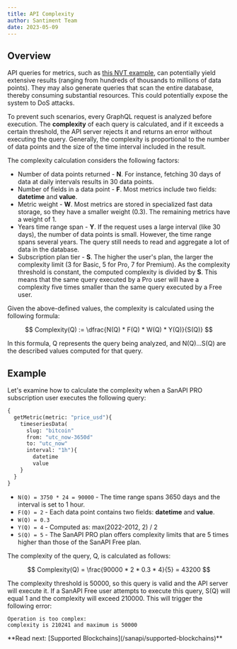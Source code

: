 ```yaml
---
title: API Complexity
author: Santiment Team
date: 2023-05-09
---
```


## Overview

API queries for metrics, such as [this NVT example](/metrics/nvt#sanapi), can
potentially yield extensive results (ranging from hundreds of thousands to
millions of data points). They may also generate queries that scan the entire
database, thereby consuming substantial resources. This could potentially
expose the system to DoS attacks. 

To prevent such scenarios, every GraphQL request is analyzed before execution.
The **complexity** of each query is calculated, and if it exceeds a certain
threshold, the API server rejects it and returns an error without executing the
query. Generally, the complexity is proportional to the number of data points
and the size of the time interval included in the result. 

The complexity calculation considers the following factors:

- Number of data points returned - **N**. For instance, fetching 30 days of
  data at daily intervals results in 30 data points. 
- Number of fields in a data point - **F**. Most metrics include two fields:
  **datetime** and **value**. 
- Metric weight - **W**. Most metrics are stored in specialized fast data
  storage, so they have a smaller weight (0.3). The remaining metrics have a
  weight of 1. 
- Years time range span - **Y**. If the request uses a large interval (like 30
  days), the number of data points is small. However, the time range spans
  several years. The query still needs to read and aggregate a lot of data in
  the database. 
- Subscription plan tier - **S**. The higher the user's plan, the larger the
  complexity limit (3 for Basic, 5 for Pro, 7 for Premium). As the complexity
  threshold is constant, the computed complexity is divided by **S**. This
  means that the same query executed by a Pro user will have a complexity five
  times smaller than the same query executed by a Free user. 

Given the above-defined values, the complexity is calculated using the
following formula: 

$$
Complexity(Q) := \dfrac{N(Q) * F(Q) * W(Q) * Y(Q)}{S(Q)}
$$

In this formula, Q represents the query being analyzed, and N(Q)...S(Q) are the described values computed for that query. 

## Example

Let's examine how to calculate the complexity when a SanAPI PRO subscription user executes the following query:

```graphql
{
  getMetric(metric: "price_usd"){
    timeseriesData(
      slug: "bitcoin"
      from: "utc_now-3650d"
      to: "utc_now" 
      interval: "1h"){
        datetime
        value
    }
  }
}
```

- `N(Q) = 3750 * 24 = 90000` - The time range spans 3650 days and the interval is set to 1 hour.
- `F(Q) = 2` - Each data point contains two fields: **datetime** and **value**.
- `W(Q) = 0.3`
- `Y(Q) = 4` - Computed as: max(2022-2012, 2) / 2
- `S(Q) = 5` - The SanAPI PRO plan offers complexity limits that are 5 times higher than those of the SanAPI Free plan.

The complexity of the query, Q, is calculated as follows:

$$
Complexity(Q) = \frac{90000 * 2 * 0.3 * 4}{5} = 43200
$$

The complexity threshold is 50000, so this query is valid and the API server
will execute it. If a SanAPI Free user attempts to execute this query, S(Q)
will equal 1 and the complexity will exceed 210000. This will trigger the
following error:

``` 
Operation is too complex:
complexity is 210241 and maximum is 50000 
```

<Notebox type="none">
**Read next: [Supported Blockchains](/sanapi/supported-blockchains)**
</Notebox>
